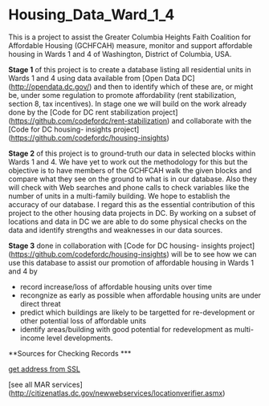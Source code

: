 # Housing_Data_Ward_1_4

This is a project to assist the Greater Columbia Heights Faith Coalition for Affordable Housing  (GCHFCAH) measure, monitor and support affordable housing in Wards 1 and 4 of Washington, District of Columbia, USA.  

**Stage 1** of this project is to create a database listing all residential units in Wards 1 and 4 using data available from [Open Data DC] (http://opendata.dc.gov/) and then to identify which of these are, or might be, under some regulation to promote affordability (rent stabilization, section 8, tax incentives).  In stage one we will build on the work already done by the [Code for DC rent stabilization project] (https://github.com/codefordc/rent-stabilization) and collaborate with the [Code for DC housing- insights project] (https://github.com/codefordc/housing-insights)

**Stage 2** of this project is to ground-truth our data in selected blocks within Wards 1 and 4.  We have yet to work out the methodology for this but the objective is to have members of the GCHFCAH walk the given blocks and compare what they see on the ground to what is in our database.  Also they will check with Web searches and phone calls to check variables like the number of units in a multi-family building. We hope to establish the accuracy of our database.  I regard this as the essential contribution of this project to the other housing data projects in DC.  By working on a subset of locations and data in DC we are able to do some physical checks on the data and identify strengths and weaknesses in our data sources.

**Stage 3** done in collaboration with [Code for DC housing- insights project] (https://github.com/codefordc/housing-insights) will be to see how we can use this database to assist our promotion of affordable housing in Wards 1 and 4 by
* record increase/loss of affordable housing units over time
* recongnize as early as possible when affordable housing units are under direct threat
* predict which buildings are likely to be targetted for re-development or other potential loss of affordable units
* identify areas/building with good potential for redevelopment as multi-income level developments.



**Sources for Checking Records ***

[get address from SSL](http://citizenatlas.dc.gov/newwebservices/locationverifier.asmx?op=findAddFromSSL2)

[see all MAR services] (http://citizenatlas.dc.gov/newwebservices/locationverifier.asmx)
